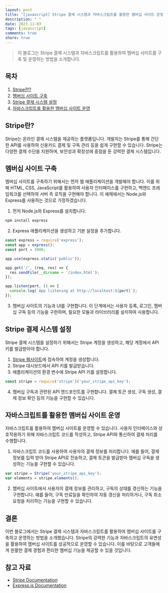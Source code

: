```yaml
---
layout: post
title: "[javascript] Stripe 결제 시스템과 자바스크립트를 활용한 멤버십 사이트 운영 방법"
description: " "
date: 2023-11-03
tags: [javascript]
comments: true
share: true
---
```


> 이 블로그는 Stripe 결제 시스템과 자바스크립트를 활용하여 멤버십 사이트를 구축 및 운영하는 방법을 소개합니다.

## 목차

1. [Stripe란?](#stripe란)
2. [멤버십 사이트 구축](#멤버십-사이트-구축)
3. [Stripe 결제 시스템 설정](#stripe-결제-시스템-설정)
4. [자바스크립트를 활용한 멤버십 사이트 운영](#자바스크립트를-활용한-멤버십-사이트-운영)

## Stripe란?

Stripe는 온라인 결제 시스템을 제공하는 플랫폼입니다. 개발자는 Stripe를 통해 간단한 API를 사용하여 신용카드 결제 및 구독 관리 등을 쉽게 구현할 수 있습니다. Stripe는 다양한 결제 수단을 지원하며, 보안성과 확장성에 중점을 둔 강력한 결제 시스템입니다.

## 멤버십 사이트 구축

멤버십 사이트를 구축하기 위해서는 먼저 웹 애플리케이션을 개발해야 합니다. 이를 위해 HTML, CSS, JavaScript를 활용하여 사용자 인터페이스를 구현하고, 백엔드 프레임워크를 선택하여 서버 측 로직을 구현해야 합니다. 이 예제에서는 Node.js와 Express를 사용하는 것으로 가정하겠습니다.

1. 먼저 Node.js와 Express를 설치합니다.

```javascript
npm install express
```

2. Express 애플리케이션을 생성하고 기본 설정을 추가합니다.

```javascript
const express = require('express');
const app = express();
const port = 3000;

app.use(express.static('public'));

app.get('/', (req, res) => {
  res.sendFile(__dirname + '/index.html');
});

app.listen(port, () => {
  console.log(`App listening at http://localhost:${port}`);
});
```

3. 멤버십 사이트의 기능과 UI를 구현합니다. 이 단계에서는 사용자 등록, 로그인, 멤버십 구독 등의 기능을 구현하며, 필요한 모듈과 라이브러리를 설치하여 사용합니다.

## Stripe 결제 시스템 설정

Stripe 결제 시스템을 설정하기 위해서는 Stripe 계정을 생성하고, 해당 계정에서 API 키를 발급받아야 합니다.

1. [Stripe 웹사이트](https://stripe.com)에 접속하여 계정을 생성합니다.
2. Stripe 대시보드에서 API 키를 발급받습니다.
3. 애플리케이션의 환경 변수에 Stripe API 키를 설정합니다.

```javascript
const stripe = require('stripe')('your_stripe_api_key');
```

4. 멤버십 구독과 관련된 API 엔드포인트를 구현합니다. 결제 토큰 생성, 구독 생성, 결제 정보 확인 등의 기능을 구현할 수 있습니다.

## 자바스크립트를 활용한 멤버십 사이트 운영

자바스크립트를 활용하여 멤버십 사이트를 운영할 수 있습니다. 사용자 인터페이스와 상호작용하기 위해 자바스크립트 코드를 작성하고, Stripe API와 통신하여 결제 처리를 수행합니다.

1. 자바스크립트 코드를 사용하여 사용자의 결제 정보를 처리합니다. 예를 들어, 결제 정보를 입력 받아 Stripe API로 전송하고, 결제 토큰을 발급받아 멤버십 구독을 생성하는 기능을 구현할 수 있습니다.

```javascript
var stripe = Stripe('your_stripe_api_key');
var elements = stripe.elements();
```

2. 멤버십 사이트에서 사용자의 결제 정보를 관리하고, 구독의 상태를 갱신하는 기능을 구현합니다. 예를 들어, 구독 만료일을 확인하여 자동 갱신을 처리하거나, 구독 취소 요청을 처리하는 기능을 구현할 수 있습니다.

## 결론

이번 블로그에서는 Stripe 결제 시스템과 자바스크립트를 활용하여 멤버십 사이트를 구축하고 운영하는 방법을 소개했습니다. Stripe의 강력한 기능과 자바스크립트의 유연성을 활용하여 멤버십 사이트를 성공적으로 운영할 수 있습니다. 이를 바탕으로 고객들에게 원활한 결제 경험과 편리한 멤버십 기능을 제공할 수 있을 것입니다.

## 참고 자료

- [Stripe Documentation](https://stripe.com/docs)
- [Express.js Documentation](https://expressjs.com/)
